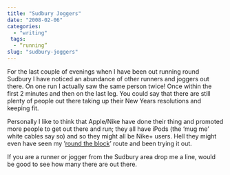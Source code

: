 ```yaml
---
title: "Sudbury Joggers"
date: "2008-02-06"
categories: 
  - "writing"
 tags:
  - “running”
slug: "sudbury-joggers"
---
```


For the last couple of evenings when I have been out running round Sudbury I have noticed an abundance of other runners and joggers out there. On one run I actually saw the same person twice! Once within the first 2 minutes and then on the last leg. You could say that there are still plenty of people out there taking up their New Years resolutions and keeping fit. 

Personally I like to think that Apple/Nike have done their thing and promoted more people to get out there and run; they all have iPods (the ‘mug me’ white cables say so) and so they might all be Nike+ users. Hell they might even have seen my ’[round the block](https://nikeplus.nike.com/nikeplus/?l=mapit,1690290893)’ route and been trying it out.

If you are a runner or jogger from the Sudbury area drop me a line, would be good to see how many there are out there.
